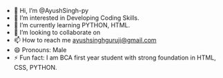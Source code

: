 - 👋 Hi, I’m @AyushSingh-py
- 👀 I’m interested in Developing Coding Skills.
- 🌱 I’m currently learning PYTHON, HTML.
- 💞️ I’m looking to collaborate on 
- 📫 How to reach me ayushsinghguruji@gmail.com
- 😄 Pronouns: Male
- ⚡ Fun fact: I am BCA first year student with strong foundation in HTML, CSS, PYTHON.

<!---
AyushSingh-py/AyushSingh-py is a ✨ special ✨ repository because its `README.md` (this file) appears on your GitHub profile.
You can click the Preview link to take a look at your changes.
--->
